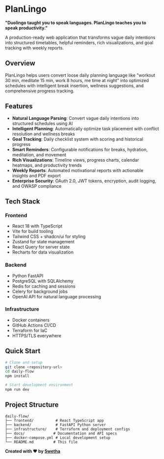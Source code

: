 # PlanLingo

**"Duolingo taught you to speak languages. PlanLingo teaches you to speak productivity."**

A production-ready web application that transforms vague daily intentions into structured timetables, helpful reminders, rich visualizations, and goal tracking with weekly reports.

## Overview

PlanLingo helps users convert loose daily planning language like "workout 30 min, meditate 15 min, work 8 hours, me time at night" into optimized schedules with intelligent break insertion, wellness suggestions, and comprehensive progress tracking.

## Features

- **Natural Language Parsing**: Convert vague daily intentions into structured schedules using AI
- **Intelligent Planning**: Automatically optimize task placement with conflict resolution and wellness breaks
- **Goal Tracking**: Daily checklist system with scoring and historical progress
- **Smart Reminders**: Configurable notifications for breaks, hydration, meditation, and movement
- **Rich Visualizations**: Timeline views, progress charts, calendar heatmaps, and productivity trends
- **Weekly Reports**: Automated motivational reports with actionable insights and PDF export
- **Enterprise Security**: OAuth 2.0, JWT tokens, encryption, audit logging, and OWASP compliance

## Tech Stack

### Frontend
- React 18 with TypeScript
- Vite for build tooling
- Tailwind CSS + shadcn/ui for styling
- Zustand for state management
- React Query for server state
- Recharts for data visualization

### Backend
- Python FastAPI
- PostgreSQL with SQLAlchemy
- Redis for caching and sessions
- Celery for background jobs
- OpenAI API for natural language processing

### Infrastructure
- Docker containers
- GitHub Actions CI/CD
- Terraform for IaC
- HTTPS/TLS everywhere

## Quick Start

```bash
# Clone and setup
git clone <repository-url>
cd daily-flow
npm install

# Start development environment
npm run dev
```

## Project Structure

```
daily-flow/
├── frontend/          # React TypeScript app
├── backend/           # FastAPI Python server
├── infrastructure/    # Terraform and deployment configs
├── docs/             # Documentation and API specs
├── docker-compose.yml # Local development setup
└── README.md         # This file
```


**Created with ❤️ by [Swetha](https://linkedin.com/in/swetha-reddy-ganta)**
